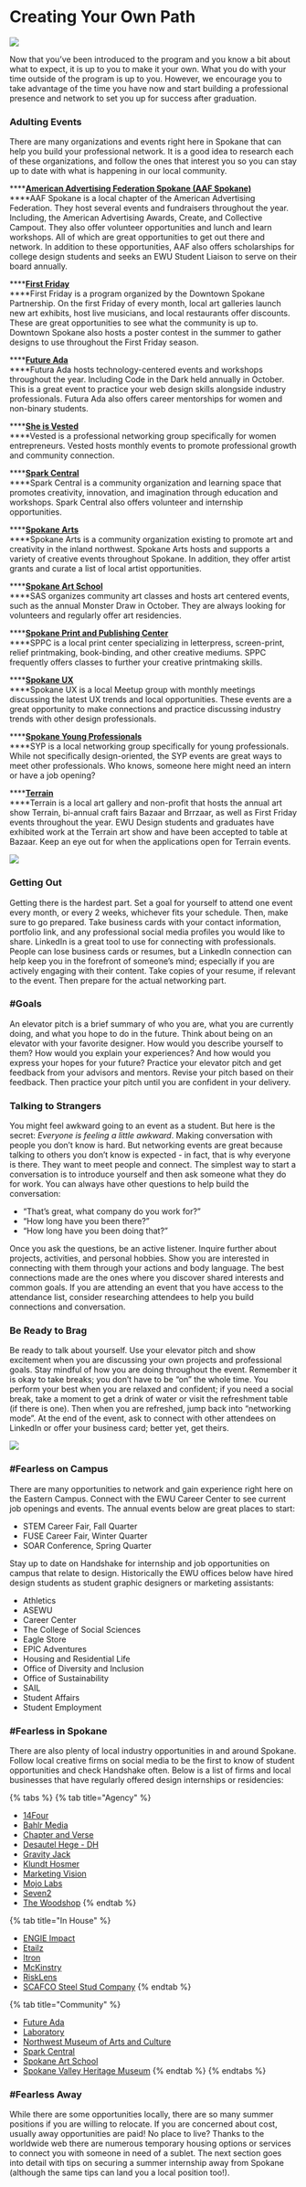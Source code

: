 # Creating Your Own Path

![](../.gitbook/assets/photos.jpg)

Now that you’ve been introduced to the program and you know a bit about what to expect, it is up to you to make it your own. What you do with your time outside of the program is up to you. However, we encourage you to take advantage of the time you have now and start building a professional presence and network to set you up for success after graduation.

### Adulting Events

There are many organizations and events right here in Spokane that can help you build your professional network. It is a good idea to research each of these organizations, and follow the ones that interest you so you can stay up to date with what is happening in our local community.

\*\*\*\*[**American Advertising Federation Spokane \(AAF Spokane\)**](http://aafspokane.com/)  
****AAF Spokane is a local chapter of the American Advertising Federation. They host several events and fundraisers throughout the year. Including, the American Advertising Awards, Create, and Collective Campout. They also offer volunteer opportunities and lunch and learn workshops. All of which are great opportunities to get out there and network. In addition to these opportunities, AAF also offers scholarships for college design students and seeks an EWU Student Liaison to serve on their board annually.

\*\*\*\*[**First Friday**](https://downtownspokane.org/first-friday/)  
****First Friday is a program organized by the Downtown Spokane Partnership. On the first Friday of every month, local art galleries launch new art exhibits, host live musicians, and local restaurants offer discounts. These are great opportunities to see what the community is up to. Downtown Spokane also hosts a poster contest in the summer to gather designs to use throughout the First Friday season.

\*\*\*\*[**Future Ada**](https://futureada.org/)  
****Futura Ada hosts technology-centered events and workshops throughout the year. Including Code in the Dark held annually in October. This is a great event to practice your web design skills alongside industry professionals. Futura Ada also offers career mentorships for women and non-binary students.

\*\*\*\*[**She is Vested**](https://www.sheisvested.com/)  
****Vested is a professional networking group specifically for women entrepreneurs. Vested hosts monthly events to promote professional growth and community connection.

\*\*\*\*[**Spark Central**](https://spark-central.org/)  
****Spark Central is a community organization and learning space that promotes creativity, innovation, and imagination through education and workshops. Spark Central also offers volunteer and internship opportunities.

\*\*\*\*[**Spokane Arts**](https://spokanearts.org/)  
****Spokane Arts is a community organization existing to promote art and creativity in the inland northwest. Spokane Arts hosts and supports a variety of creative events throughout Spokane. In addition, they offer artist grants and curate a list of local artist opportunities.

\*\*\*\*[**Spokane Art School**](http://spokaneartschool.net/)  
****SAS organizes community art classes and hosts art centered events, such as the annual Monster Draw in October. They are always looking for volunteers and regularly offer art residencies.

\*\*\*\*[**Spokane Print and Publishing Center**](https://www.facebook.com/spokaneprint/)  
****SPPC is a local print center specializing in letterpress, screen-print, relief printmaking, book-binding, and other creative mediums. SPPC frequently offers classes to further your creative printmaking skills.

\*\*\*\*[**Spokane UX**](https://www.spokaneux.com/)  
****Spokane UX is a local Meetup group with monthly meetings discussing the latest UX trends and local opportunities. These events are a great opportunity to make connections and practice discussing industry trends with other design professionals.

\*\*\*\*[**Spokane Young Professionals**](https://www.spokaneux.com/)  
****SYP is a local networking group specifically for young professionals. While not specifically design-oriented, the SYP events are great ways to meet other professionals. Who knows, someone here might need an intern or have a job opening?

\*\*\*\*[**Terrain**](https://www.terrainspokane.com/)  
****Terrain is a local art gallery and non-profit that hosts the annual art show Terrain, bi-annual craft fairs Bazaar and Brrzaar, as well as First Friday events throughout the year. EWU Design students and graduates have exhibited work at the Terrain art show and have been accepted to table at Bazaar. Keep an eye out for when the applications open for Terrain events.

![](../.gitbook/assets/journeysindesign.jpg)

### Getting Out

Getting there is the hardest part. Set a goal for yourself to attend one event every month, or every 2 weeks, whichever fits your schedule. Then, make sure to go prepared. Take business cards with your contact information, portfolio link, and any professional social media profiles you would like to share. LinkedIn is a great tool to use for connecting with professionals. People can lose business cards or resumes, but a LinkedIn connection can help keep you in the forefront of someone’s mind; especially if you are actively engaging with their content. Take copies of your resume, if relevant to the event. Then prepare for the actual networking part.

### \#Goals

An elevator pitch is a brief summary of who you are, what you are currently doing, and what you hope to do in the future. Think about being on an elevator with your favorite designer. How would you describe yourself to them? How would you explain your experiences? And how would you express your hopes for your future? Practice your elevator pitch and get feedback from your advisors and mentors. Revise your pitch based on their feedback. Then practice your pitch until you are confident in your delivery.

### Talking to Strangers

You might feel awkward going to an event as a student. But here is the secret: _Everyone is feeling a little awkward_. Making conversation with people you don’t know is hard. But networking events are great because talking to others you don’t know is expected - in fact, that is why everyone is there. They want to meet people and connect. The simplest way to start a conversation is to introduce yourself and then ask someone what they do for work. You can always have other questions to help build the conversation:

* “That’s great, what company do you work for?”
* “How long have you been there?”
* “How long have you been doing that?”

Once you ask the questions, be an active listener. Inquire further about projects, activities, and personal hobbies. Show you are interested in connecting with them through your actions and body language. The best connections made are the ones where you discover shared interests and common goals. If you are attending an event that you have access to the attendance list, consider researching attendees to help you build connections and conversation.

### Be Ready to Brag

Be ready to talk about yourself. Use your elevator pitch and show excitement when you are discussing your own projects and professional goals. Stay mindful of how you are doing throughout the event. Remember it is okay to take breaks; you don’t have to be “on” the whole time. You perform your best when you are relaxed and confident; if you need a social break, take a moment to get a drink of water or visit the refreshment table \(if there is one\). Then when you are refreshed, jump back into “networking mode”. At the end of the event, ask to connect with other attendees on LinkedIn or offer your business card; better yet, get theirs.

![](../.gitbook/assets/showcase-_page_16.jpg)

### \#Fearless on Campus

There are many opportunities to network and gain experience right here on the Eastern Campus. Connect with the EWU Career Center to see current job openings and events. The annual events below are great places to start:

* STEM Career Fair, Fall Quarter
* FUSE Career Fair, Winter Quarter
* SOAR Conference, Spring Quarter

Stay up to date on Handshake for internship and job opportunities on campus that relate to design. Historically the EWU offices below have hired design students as student graphic designers or marketing assistants:

* Athletics
* ASEWU
* Career Center
* The College of Social Sciences
* Eagle Store
* EPIC Adventures
* Housing and Residential Life
* Office of Diversity and Inclusion
* Office of Sustainability
* SAIL
* Student Affairs
* Student Employment

### \#Fearless in Spokane

There are also plenty of local industry opportunities in and around Spokane. Follow local creative firms on social media to be the first to know of student opportunities and check Handshake often. Below is a list of firms and local businesses that have regularly offered design internships or residencies:

{% tabs %}
{% tab title="Agency" %}
* [14Four](https://www.14four.com/)
* [Bahlr Media](https://bahlr.com/)
* [Chapter and Verse](https://www.chapterandver.se/)
* [Desautel Hege - DH](https://www.wearedh.com/)
* [Gravity Jack](https://gravityjack.com/)
* [Klundt Hosmer](https://klundthosmer.com/)
* [Marketing Vision](https://marketvisionads.com/)
* [Mojo Labs](https://mojo-lab.com/)
* [Seven2](https://seven2.com/#/)
* [The Woodshop](https://thewoodshopnw.com/)
{% endtab %}

{% tab title="In House" %}
* [ENGIE Impact](https://www.engieimpact.com/)
* [Etailz](https://www.etailz.com/)
* [Itron](https://www.itron.com/)
* [McKinstry](https://www.mckinstry.com/)
* [RiskLens](https://www.risklens.com/)
* [SCAFCO Steel Stud Company](https://www.scafco.com/)
{% endtab %}

{% tab title="Community" %}
* [Future Ada](https://futureada.org/)
* [Laboratory](https://laboratoryspokane.com/)
* [Northwest Museum of Arts and Culture](https://www.northwestmuseum.org/)
* [Spark Central](https://spark-central.org/)
* [Spokane Art School](http://spokaneartschool.net/)
* [Spokane Valley Heritage Museum](http://www.spokanevalleymuseum.com/) 
{% endtab %}
{% endtabs %}

### \#Fearless Away

While there are some opportunities locally, there are so many summer positions if you are willing to relocate. If you are concerned about cost, usually away opportunities are paid! No place to live? Thanks to the worldwide web there are numerous temporary housing options or services to connect you with someone in need of a sublet. The next section goes into detail with tips on securing a summer internship away from Spokane \(although the same tips can land you a local position too!\).

